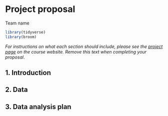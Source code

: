 Project proposal
================
Team name

``` r
library(tidyverse)
library(broom)
```

*For instructions on what each section should include, please see the
[project page](https://idsed.digital/assessments/project/#proposal) on
the course website. Remove this text when completing your proposal*.

## 1. Introduction

## 2. Data

## 3. Data analysis plan
